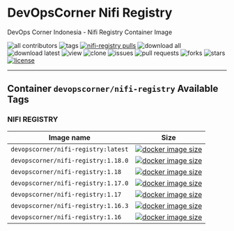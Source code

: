 # DevOpsCorner Nifi Registry

DevOps Corner Indonesia - Nifi Registry Container Image

![all contributors](https://img.shields.io/github/contributors/devopscorner/nifi)
![tags](https://img.shields.io/github/v/tag/devopscorner/nifi?sort=semver)
[![nifi-registry pulls](https://img.shields.io/docker/pulls/devopscorner/nifi-registry.svg?label=nifi-registry%20pulls&logo=docker)](https://hub.docker.com/r/devopscorner/nifi-registry/)
![download all](https://img.shields.io/github/downloads/devopscorner/nifi/total.svg)
![download latest](https://img.shields.io/github/downloads/devopscorner/nifi/0.9/total)
![view](https://views.whatilearened.today/views/github/devopscorner/nifi.svg)
![clone](https://img.shields.io/badge/dynamic/json?color=success&label=clone&query=count&url=https://raw.githubusercontent.com/devopscorner/nifi/master/clone.json?raw=True&logo=github)
![issues](https://img.shields.io/github/issues/devopscorner/nifi)
![pull requests](https://img.shields.io/github/issues-pr/devopscorner/nifi)
![forks](https://img.shields.io/github/forks/devopscorner/nifi)
![stars](https://img.shields.io/github/stars/devopscorner/nifi)
[![license](https://img.shields.io/github/license/devopscorner/nifi)](https://img.shields.io/github/license/devopscorner/nifi)

---

## Container `devopscorner/nifi-registry` Available Tags

### **NIFI REGISTRY**

| Image name | Size |
|------------|------|
| `devopscorner/nifi-registry:latest` | [![docker image size](https://img.shields.io/docker/image-size/devopscorner/nifi-registry/latest.svg?label=Image%20size&logo=docker)](https://hub.docker.com/repository/docker/devopscorner/nifi-registry/tags?page=1&ordering=last_updated&name=latest) |
| `devopscorner/nifi-registry:1.18.0` | [![docker image size](https://img.shields.io/docker/image-size/devopscorner/nifi-registry/1.18.0.svg?label=Image%20size&logo=docker)](https://hub.docker.com/repository/docker/devopscorner/nifi-registry/tags?page=1&ordering=last_updated&name=1.18.0) |
| `devopscorner/nifi-registry:1.18` | [![docker image size](https://img.shields.io/docker/image-size/devopscorner/nifi-registry/1.18.svg?label=Image%20size&logo=docker)](https://hub.docker.com/repository/docker/devopscorner/nifi-registry/tags?page=1&ordering=last_updated&name=1.18) |
| `devopscorner/nifi-registry:1.17.0` | [![docker image size](https://img.shields.io/docker/image-size/devopscorner/nifi-registry/1.17.0.svg?label=Image%20size&logo=docker)](https://hub.docker.com/repository/docker/devopscorner/nifi-registry/tags?page=1&ordering=last_updated&name=1.17.0) |
| `devopscorner/nifi-registry:1.17` | [![docker image size](https://img.shields.io/docker/image-size/devopscorner/nifi-registry/1.17.svg?label=Image%20size&logo=docker)](https://hub.docker.com/repository/docker/devopscorner/nifi-registry/tags?page=1&ordering=last_updated&name=1.17) |
| `devopscorner/nifi-registry:1.16.3` | [![docker image size](https://img.shields.io/docker/image-size/devopscorner/nifi-registry/1.16.3.svg?label=Image%20size&logo=docker)](https://hub.docker.com/repository/docker/devopscorner/nifi-registry/tags?page=1&ordering=last_updated&name=1.16.3) |
| `devopscorner/nifi-registry:1.16` | [![docker image size](https://img.shields.io/docker/image-size/devopscorner/nifi-registry/1.16.svg?label=Image%20size&logo=docker)](https://hub.docker.com/repository/docker/devopscorner/nifi-registry/tags?page=1&ordering=last_updated&name=1.16) |
